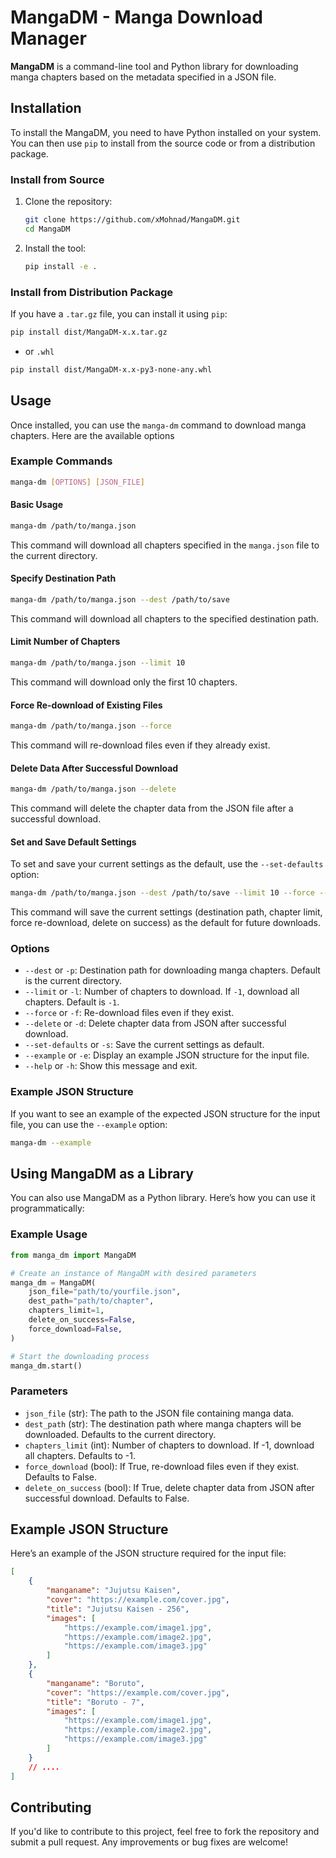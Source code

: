 # MangaDM - Manga Download Manager

**MangaDM** is a command-line tool and Python library for downloading manga chapters based on the metadata specified in a JSON file.

## Installation

To install the MangaDM, you need to have Python installed on your system. You can then use `pip` to install from the source code or from a distribution package.

### Install from Source

1. Clone the repository:

    ```sh
    git clone https://github.com/xMohnad/MangaDM.git
    cd MangaDM
    ```

2. Install the tool:
    ```sh
    pip install -e .
    ```

### Install from Distribution Package

If you have a `.tar.gz` file, you can install it using `pip`:

```sh
pip install dist/MangaDM-x.x.tar.gz
```

-   or `.whl`

```sh
pip install dist/MangaDM-x.x-py3-none-any.whl
```

## Usage

Once installed, you can use the `manga-dm` command to download manga chapters. Here are the available options

### Example Commands

```sh
manga-dm [OPTIONS] [JSON_FILE]
```

#### Basic Usage

```sh
manga-dm /path/to/manga.json
```

This command will download all chapters specified in the `manga.json` file to the current directory.

#### Specify Destination Path

```sh
manga-dm /path/to/manga.json --dest /path/to/save
```

This command will download all chapters to the specified destination path.

#### Limit Number of Chapters

```sh
manga-dm /path/to/manga.json --limit 10
```

This command will download only the first 10 chapters.

#### Force Re-download of Existing Files

```sh
manga-dm /path/to/manga.json --force
```

This command will re-download files even if they already exist.

#### Delete Data After Successful Download

```sh
manga-dm /path/to/manga.json --delete
```

This command will delete the chapter data from the JSON file after a successful download.

#### Set and Save Default Settings

To set and save your current settings as the default, use the `--set-defaults` option:

```sh
manga-dm /path/to/manga.json --dest /path/to/save --limit 10 --force --delete --set-defaults
```

This command will save the current settings (destination path, chapter limit, force re-download, delete on success) as the default for future downloads.

### Options

-   `--dest` or `-p`: Destination path for downloading manga chapters. Default is the current directory.
-   `--limit` or `-l`: Number of chapters to download. If `-1`, download all chapters. Default is `-1`.
-   `--force` or `-f`: Re-download files even if they exist.
-   `--delete` or `-d`: Delete chapter data from JSON after successful download.
-   `--set-defaults` or `-s`: Save the current settings as default.
-   `--example` or `-e`: Display an example JSON structure for the input file.
-   `--help` or `-h`: Show this message and exit.

### Example JSON Structure

If you want to see an example of the expected JSON structure for the input file, you can use the `--example` option:

```sh
manga-dm --example
```

## Using MangaDM as a Library

You can also use MangaDM as a Python library. Here’s how you can use it programmatically:

### Example Usage

```python
from manga_dm import MangaDM

# Create an instance of MangaDM with desired parameters
manga_dm = MangaDM(
    json_file="path/to/yourfile.json",
    dest_path="path/to/chapter",
    chapters_limit=1,
    delete_on_success=False,
    force_download=False,
)

# Start the downloading process
manga_dm.start()
```

### Parameters

-   `json_file` (str): The path to the JSON file containing manga data.
-   `dest_path` (str): The destination path where manga chapters will be downloaded. Defaults to the current directory.
-   `chapters_limit` (int): Number of chapters to download. If -1, download all chapters. Defaults to -1.
-   `force_download` (bool): If True, re-download files even if they exist. Defaults to False.
-   `delete_on_success` (bool): If True, delete chapter data from JSON after successful download. Defaults to False.

## Example JSON Structure

Here’s an example of the JSON structure required for the input file:

```json
[
    {
        "manganame": "Jujutsu Kaisen",
        "cover": "https://example.com/cover.jpg",
        "title": "Jujutsu Kaisen - 256",
        "images": [
            "https://example.com/image1.jpg",
            "https://example.com/image2.jpg",
            "https://example.com/image3.jpg"
        ]
    },
    {
        "manganame": "Boruto",
        "cover": "https://example.com/cover.jpg",
        "title": "Boruto - 7",
        "images": [
            "https://example.com/image1.jpg",
            "https://example.com/image2.jpg",
            "https://example.com/image3.jpg"
        ]
    }
    // ....
]
```

## Contributing

If you'd like to contribute to this project, feel free to fork the repository and submit a pull request. Any improvements or bug fixes are welcome!
